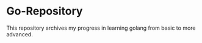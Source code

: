 # Go-Repository
This repository archives my progress in learning golang from basic to more advanced.
